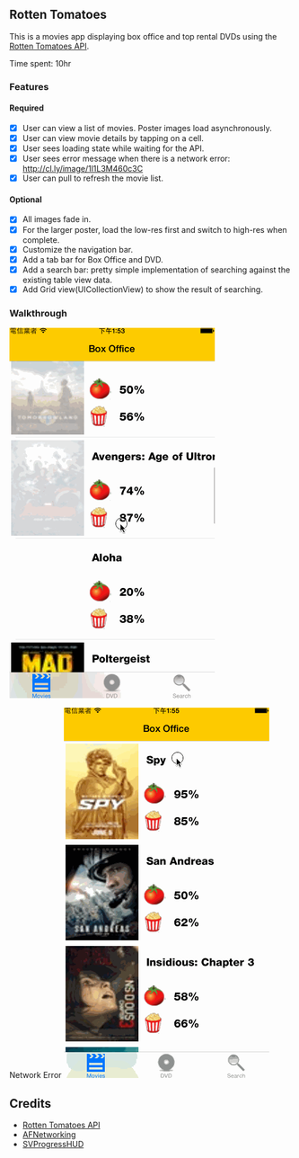 ## Rotten Tomatoes

This is a movies app displaying box office and top rental DVDs using the [Rotten Tomatoes API](http://developer.rottentomatoes.com/docs/read/JSON).

Time spent: 10hr

### Features

#### Required

* [x] User can view a list of movies. Poster images load asynchronously.
* [x] User can view movie details by tapping on a cell.
* [x] User sees loading state while waiting for the API.
* [x] User sees error message when there is a network error: http://cl.ly/image/1l1L3M460c3C
* [x] User can pull to refresh the movie list.

#### Optional

* [x] All images fade in.
* [x] For the larger poster, load the low-res first and switch to high-res when complete.
* [x] Customize the navigation bar.
* [x] Add a tab bar for Box Office and DVD.
* [x] Add a search bar: pretty simple implementation of searching against the existing table view data.
* [x] Add Grid view(UICollectionView) to show the result of searching.

### Walkthrough
![Video Walkthrough](Demo.gif)

Network Error
![Video Walkthrough](network.gif)

Credits
---------
* [Rotten Tomatoes API](http://developer.rottentomatoes.com/docs/read/JSON)
* [AFNetworking](https://github.com/AFNetworking/AFNetworking)
* [SVProgressHUD](https://github.com/TransitApp/SVProgressHUD)

